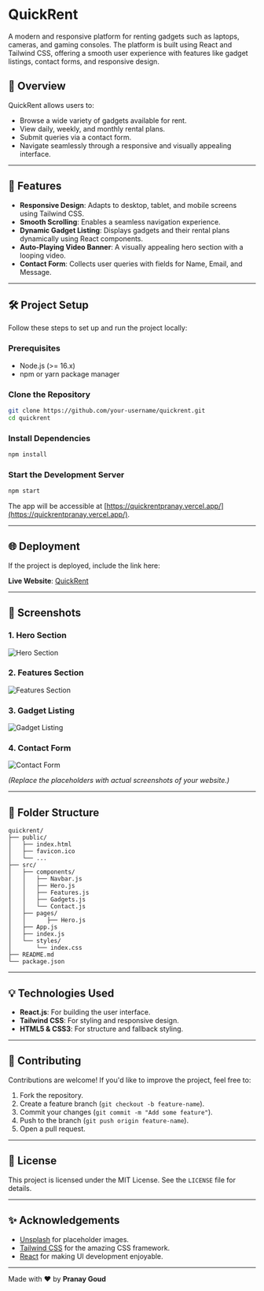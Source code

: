 # QuickRent

A modern and responsive platform for renting gadgets such as laptops, cameras, and gaming consoles. The platform is built using React and Tailwind CSS, offering a smooth user experience with features like gadget listings, contact forms, and responsive design.

## 📖 Overview

QuickRent allows users to:
- Browse a wide variety of gadgets available for rent.
- View daily, weekly, and monthly rental plans.
- Submit queries via a contact form.
- Navigate seamlessly through a responsive and visually appealing interface.

---

## 🚀 Features

- **Responsive Design**: Adapts to desktop, tablet, and mobile screens using Tailwind CSS.
- **Smooth Scrolling**: Enables a seamless navigation experience.
- **Dynamic Gadget Listing**: Displays gadgets and their rental plans dynamically using React components.
- **Auto-Playing Video Banner**: A visually appealing hero section with a looping video.
- **Contact Form**: Collects user queries with fields for Name, Email, and Message.

---

## 🛠️ Project Setup

Follow these steps to set up and run the project locally:

### Prerequisites
- Node.js (>= 16.x)
- npm or yarn package manager

### Clone the Repository
```bash
git clone https://github.com/your-username/quickrent.git
cd quickrent
```

### Install Dependencies
```bash
npm install
```

### Start the Development Server
```bash
npm start
```
The app will be accessible at [https://quickrentpranay.vercel.app/](https://quickrentpranay.vercel.app/).

---

## 🌐 Deployment

If the project is deployed, include the link here:

**Live Website**: [QuickRent](https://quickrentpranay.vercel.app/)

---

## 📸 Screenshots

### 1. **Hero Section**
![Hero Section](//imgur.com/a/P8txe24)

### 2. **Features Section**
![Features Section](https://via.placeholder.com/1200x600.png?text=Features+Section)

### 3. **Gadget Listing**
![Gadget Listing](https://via.placeholder.com/1200x600.png?text=Gadget+Listing)

### 4. **Contact Form**
![Contact Form](https://via.placeholder.com/1200x600.png?text=Contact+Form)

*(Replace the placeholders with actual screenshots of your website.)*

---

## 📒 Folder Structure

```
quickrent/
├── public/
│   ├── index.html
│   ├── favicon.ico
│   └── ...
├── src/
│   ├── components/
│   │   ├── Navbar.js
│   │   ├── Hero.js
│   │   ├── Features.js
│   │   ├── Gadgets.js
│   │   └── Contact.js
│   ├── pages/
│   │      ├── Hero.js
│   ├── App.js
│   ├── index.js
│   └── styles/
│       └── index.css
├── README.md
└── package.json
```

---

## 💡 Technologies Used

- **React.js**: For building the user interface.
- **Tailwind CSS**: For styling and responsive design.
- **HTML5 & CSS3**: For structure and fallback styling.

---

## 🤝 Contributing

Contributions are welcome! If you'd like to improve the project, feel free to:
1. Fork the repository.
2. Create a feature branch (`git checkout -b feature-name`).
3. Commit your changes (`git commit -m "Add some feature"`).
4. Push to the branch (`git push origin feature-name`).
5. Open a pull request.

---

## 📝 License

This project is licensed under the MIT License. See the `LICENSE` file for details.

---

## ✨ Acknowledgements

- [Unsplash](https://unsplash.com) for placeholder images.
- [Tailwind CSS](https://tailwindcss.com) for the amazing CSS framework.
- [React](https://reactjs.org/) for making UI development enjoyable.

---

Made with ❤️ by **Pranay Goud**
